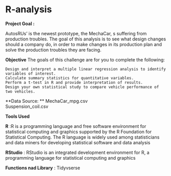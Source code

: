 # R-analysis
**Project Goal :** <BR>

AutosRUs’ is the newest prototype, the MechaCar, s suffering from production troubles. The goal of this analysis is to see what design changes should a company do, in order to make changes in its production plan and solve the production troubles they are facing.

**Objective** 
The goals of this challenge are for you to complete the following:

    Design and interpret a multiple linear regression analysis to identify variables of interest.
    Calculate summary statistics for quantitative variables.
    Perform a t-test in R and provide interpretation of results.
    Design your own statistical study to compare vehicle performance of two vehicles.

**Data Source: **
MechaCar_mpg.csv  
Suspension_coil.csv

**Tools Used** 

**R** :R is a programming language and free software environment for statistical computing and graphics supported by the R Foundation for Statistical Computing. The R language is widely used among statisticians and data miners for developing statistical software and data analysis <BR>
  
**RStudio** : RStudio is an integrated development environment for R, a programming language for statistical computing and graphics
<BR>
  
 **Functions nad Library** : Tidyvserse 
 


